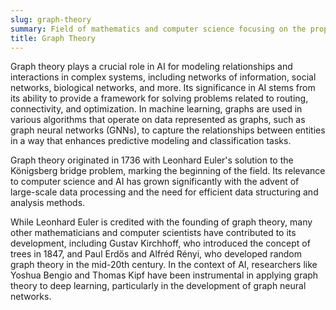 ```yaml
---
slug: graph-theory
summary: Field of mathematics and computer science focusing on the properties of graphs, which are structures made up of vertices (or nodes) connected by edges.
title: Graph Theory
---
```


Graph theory plays a crucial role in AI for modeling relationships and interactions in complex systems, including networks of information, social networks, biological networks, and more. Its significance in AI stems from its ability to provide a framework for solving problems related to routing, connectivity, and optimization. In machine learning, graphs are used in various algorithms that operate on data represented as graphs, such as graph neural networks (GNNs), to capture the relationships between entities in a way that enhances predictive modeling and classification tasks.

Graph theory originated in 1736 with Leonhard Euler's solution to the Königsberg bridge problem, marking the beginning of the field. Its relevance to computer science and AI has grown significantly with the advent of large-scale data processing and the need for efficient data structuring and analysis methods.

While Leonhard Euler is credited with the founding of graph theory, many other mathematicians and computer scientists have contributed to its development, including Gustav Kirchhoff, who introduced the concept of trees in 1847, and Paul Erdős and Alfréd Rényi, who developed random graph theory in the mid-20th century. In the context of AI, researchers like Yoshua Bengio and Thomas Kipf have been instrumental in applying graph theory to deep learning, particularly in the development of graph neural networks.